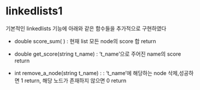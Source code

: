 # linkedlists1

기본적인 linkedlists 기능에 아래와 같은 함수들을 추가적으로 구현하였다

- double score_sum( ) : 현재 list 모든 node의 score 합 return

- double get_score(string t_name) : ‘t_name’으로 주어진 name의 score return

- int remove_a_node(string t_name) : : ‘t_name’에 해당하는 node 삭제,성공하면 1 return, 해당 노드가 존재하지 않으면 0 return
